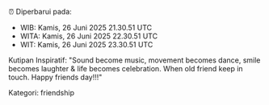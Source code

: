 ⏰ Diperbarui pada:
- WIB: Kamis, 26 Juni 2025 21.30.51 UTC
- WITA: Kamis, 26 Juni 2025 22.30.51 UTC
- WIT: Kamis, 26 Juni 2025 23.30.51 UTC

Kutipan Inspiratif:
"Sound become music, movement becomes dance, smile becomes laughter & life becomes celebration. When old friend keep in touch. Happy friends day!!!"


Kategori: friendship


